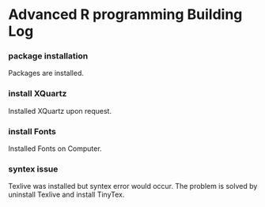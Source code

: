 # Advanced R programming Building Log

### package installation
Packages are installed.

### install XQuartz
Installed XQuartz upon request.

### install Fonts
Installed Fonts on Computer.

### syntex issue
Texlive was installed but syntex error would occur. The problem is solved by uninstall Texlive and install TinyTex.


